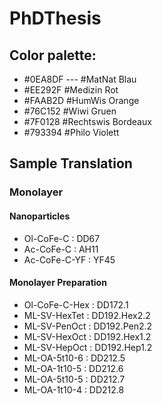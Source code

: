 # PhDThesis

## Color palette:
- #0EA8DF --- #MatNat Blau
- #EE292F #Medizin Rot
- #FAAB2D #HumWis Orange
- #76C152 #Wiwi Gruen
- #7F0128 #Rechtswis Bordeaux
- #793394 #Philo Violett

## Sample Translation
### Monolayer
#### Nanoparticles
- Ol-CoFe-C : DD67
- Ac-CoFe-C : AH11
- Ac-CoFe-C-YF : YF45
#### Monolayer Preparation
- Ol-CoFe-C-Hex : DD172.1
- ML-SV-HexTet : DD192.Hex2.2
- ML-SV-PenOct : DD192.Pen2.2
- ML-SV-HexOct : DD192.Hex1.2
- ML-SV-HepOct : DD192.Hep1.2
- ML-OA-5t10-6 : DD212.5
- ML-OA-1t10-5 : DD212.6
- ML-OA-5t10-5 : DD212.7
- ML-OA-1t10-4 : DD212.8
